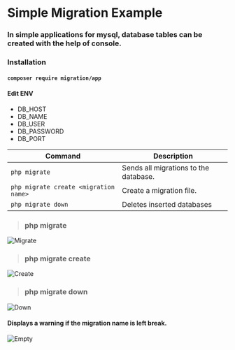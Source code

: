 # Simple Migration Example


### In simple applications for mysql, database tables can be created with the help of console.

### Installation
#### `composer require migration/app`



#### Edit ENV

- DB_HOST
- DB_NAME
- DB_USER
- DB_PASSWORD
- DB_PORT

| Command | Description  |
| ------------- | ------------------------------ |
| `php migrate`      | Sends all migrations to the database.    |
| `php migrate create <migration name>`   | Create a migration file.  |
| `php migrate down`   | Deletes inserted databases  |


> ### php migrate

![Migrate](https://i.ibb.co/n8Lgv6s/migrate.png)

> ### php migrate create <migration name>

![Create](https://i.ibb.co/28pydQd/create2.png)
  
> ### php migrate down

![Down](https://i.ibb.co/XXyv8JK/down.png)


 #### Displays a warning if the migration name is left break.
  
 ![Empty](https://i.ibb.co/ZSmdDfy/empty.png)
  
